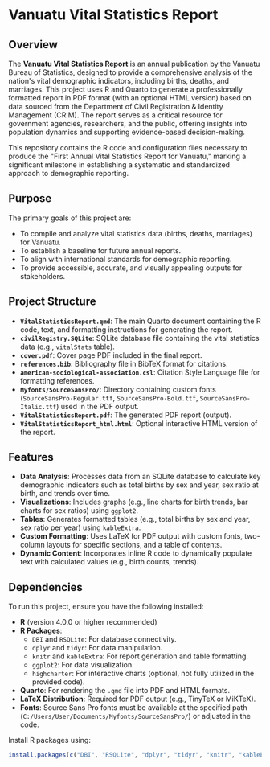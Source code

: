 # Vanuatu Vital Statistics Report

## Overview

The **Vanuatu Vital Statistics Report** is an annual publication by the Vanuatu Bureau of Statistics, designed to provide a comprehensive analysis of the nation's vital demographic indicators, including births, deaths, and marriages. This project uses R and Quarto to generate a professionally formatted report in PDF format (with an optional HTML version) based on data sourced from the Department of Civil Registration & Identity Management (CRIM). The report serves as a critical resource for government agencies, researchers, and the public, offering insights into population dynamics and supporting evidence-based decision-making.

This repository contains the R code and configuration files necessary to produce the "First Annual Vital Statistics Report for Vanuatu," marking a significant milestone in establishing a systematic and standardized approach to demographic reporting.

## Purpose

The primary goals of this project are:
- To compile and analyze vital statistics data (births, deaths, marriages) for Vanuatu.
- To establish a baseline for future annual reports.
- To align with international standards for demographic reporting.
- To provide accessible, accurate, and visually appealing outputs for stakeholders.

## Project Structure

- **`VitalStatisticsReport.qmd`**: The main Quarto document containing the R code, text, and formatting instructions for generating the report.
- **`civilRegistry.SQLite`**: SQLite database file containing the vital statistics data (e.g., `vitalStats` table).
- **`cover.pdf`**: Cover page PDF included in the final report.
- **`references.bib`**: Bibliography file in BibTeX format for citations.
- **`american-sociological-association.csl`**: Citation Style Language file for formatting references.
- **`Myfonts/SourceSansPro/`**: Directory containing custom fonts (`SourceSansPro-Regular.ttf`, `SourceSansPro-Bold.ttf`, `SourceSansPro-Italic.ttf`) used in the PDF output.
- **`VitalStatisticsReport.pdf`**: The generated PDF report (output).
- **`VitalStatisticsReport_html.html`**: Optional interactive HTML version of the report.

## Features

- **Data Analysis**: Processes data from an SQLite database to calculate key demographic indicators such as total births by sex and year, sex ratio at birth, and trends over time.
- **Visualizations**: Includes graphs (e.g., line charts for birth trends, bar charts for sex ratios) using `ggplot2`.
- **Tables**: Generates formatted tables (e.g., total births by sex and year, sex ratio per year) using `kableExtra`.
- **Custom Formatting**: Uses LaTeX for PDF output with custom fonts, two-column layouts for specific sections, and a table of contents.
- **Dynamic Content**: Incorporates inline R code to dynamically populate text with calculated values (e.g., birth counts, trends).

## Dependencies

To run this project, ensure you have the following installed:

- **R** (version 4.0.0 or higher recommended)
- **R Packages**:
  - `DBI` and `RSQLite`: For database connectivity.
  - `dplyr` and `tidyr`: For data manipulation.
  - `knitr` and `kableExtra`: For report generation and table formatting.
  - `ggplot2`: For data visualization.
  - `highcharter`: For interactive charts (optional, not fully utilized in the provided code).
- **Quarto**: For rendering the `.qmd` file into PDF and HTML formats.
- **LaTeX Distribution**: Required for PDF output (e.g., TinyTeX or MiKTeX).
- **Fonts**: Source Sans Pro fonts must be available at the specified path (`C:/Users/User/Documents/Myfonts/SourceSansPro/`) or adjusted in the code.

Install R packages using:
```R
install.packages(c("DBI", "RSQLite", "dplyr", "tidyr", "knitr", "kableExtra", "ggplot2", "highcharter"))
